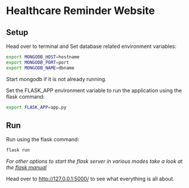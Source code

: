 # Healthcare Reminder Website

## Setup
Head over to terminal and
Set database related environment variables:

```bash
export MONGODB_HOST=hostname
export MONGODB_PORT=port
export MONGODB_NAME=dbname
```

Start mongodb if it is not already running.

Set the FLASK_APP environment variable to run the application using the flask command:
```bash
export FLASK_APP=app.py
```

## Run
Run using the flask command:
```bash
flask run
```
*For other options to start the flask server in various modes take a look at the [flask manual](http://flask.pocoo.org/docs/0.12/quickstart/)*

Head over to http://127.0.0.1:5000/ to see what everything is all about.
